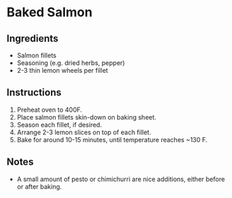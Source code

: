 # Baked Salmon

## Ingredients
* Salmon fillets
* Seasoning (e.g. dried herbs, pepper)
* 2-3 thin lemon wheels per fillet

## Instructions
1. Preheat oven to 400F.
2. Place salmon fillets skin-down on baking sheet.
3. Season each fillet, if desired.
4. Arrange 2-3 lemon slices on top of each fillet.
5. Bake for around 10-15 minutes, until temperature reaches ~130 F.

## Notes
* A small amount of pesto or chimichurri are nice additions, either before or after baking.
